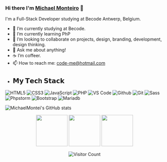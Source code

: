 ### Hi there I'm [Michael Monteiro](https://github.com/MichaelMontei) 👋

I'm a Full-Stack Developer studying at Becode Antwerp, Belgium.

- 🔭 I’m currently studying at Becode.
- 🌱 I’m currently learning PhP
- 👯 I’m looking to collaborate on projects, design, branding, development, design thinking.
- 💬 Ask me about anything!
- ☕️ I’m coffeer.
- 📫 How to reach me: code-me@hotmail.com
- ## 𝗠𝘆 𝗧𝗲𝗰h 𝗦𝘁𝗮𝗰𝗸
![HTML5](https://img.shields.io/badge/-HTML5-%23E44D27?style=flat-square&logo=html5&logoColor=ffffff)
![CSS3](https://img.shields.io/badge/-CSS3-%231572B6?style=flat-square&logo=css3)
![JavaScript](https://img.shields.io/badge/-JavaScript-%23F7DF1C?style=flat-square&logo=javascript&logoColor=000000&labelColor=%23F7DF1C&color=%23FFCE5A)
![PHP](https://img.shields.io/badge/PHP-777BB4?style=for-the-badge&logo=php&logoColor=white)
![VS Code](https://img.shields.io/badge/-VSCode-%23007ACC?style=flat-square&logo=visual-studio-code)
![Github](https://img.shields.io/badge/GitHub-100000?style=for-the-badge&logo=github&logoColor=white)
![Git](https://img.shields.io/badge/-Git-%23F05032?style=flat-square&logo=git&logoColor=%23ffffff)
![Sass](https://img.shields.io/badge/-Sass-%23CC6699?style=flat-square&logo=sass&logoColor=ffffff)
![Phpstorm](http://img.shields.io/badge/-PHPStorm-181717?style=for-the-badge&logo=phpstorm&logoColor=white)
![Bootstrap](https://img.shields.io/badge/Bootstrap-563D7C?style=for-the-badge&logo=bootstrap&logoColor=white)
![Mariadb](https://img.shields.io/badge/MariaDB-003545?style=for-the-badge&logo=mariadb&logoColor=white)
<br>



![MichaelMontei's GitHub stats](https://github-readme-stats.vercel.app/api?username=MichaelMontei&theme=onedark&show_icons=true)


<div align="center">
<p align="center">
  <img src="https://media3.giphy.com/media/ln7z2eWriiQAllfVcn/200w.webp" width="100">
  <img src="https://i.giphy.com/media/IdyAQJVN2kVPNUrojM/200.webp" width="100">
  <img src="https://user-images.githubusercontent.com/103993166/178481250-62964597-16a5-4f92-822a-e3b00980d308.gif" width="100">
</p>

  
![Visitor Count](https://profile-counter.glitch.me/MichaelMontei/count.svg)
</div>
<!--
**Front-end**

<code><img height="30" src="https://raw.githubusercontent.com/dereknguyen269/dereknguyen269/master/images/html.png"></code>
<code><img height="30" src="https://raw.githubusercontent.com/dereknguyen269/dereknguyen269/master/images/css3.png"></code>
<code><img height="30" src="https://raw.githubusercontent.com/dereknguyen269/dereknguyen269/master/images/js.png"></code>

![Top Langs](https://github-readme-stats.vercel.app/api/top-langs/?username=MichaelMontei&layout=compact&theme=onedark)
<img height="120" alt="Thanks for visiting me" width="100%" src="https://raw.githubusercontent.com/BrunnerLivio/brunnerlivio/master/images/marquee.svg" />
<br />
